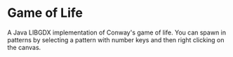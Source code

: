 # Game of Life
 A Java LIBGDX implementation of Conway's game of life. You can spawn in patterns by selecting a pattern with number keys and then right clicking on the canvas.
